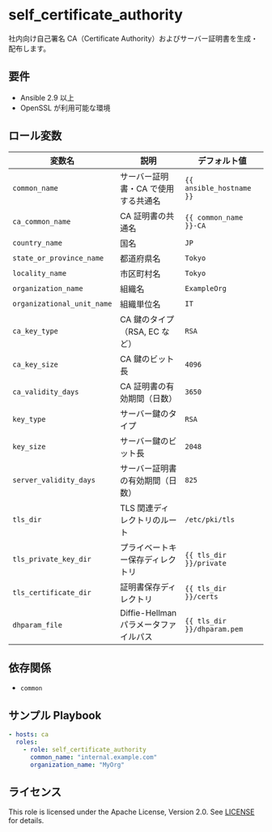 self_certificate_authority
=========

社内向け自己署名 CA（Certificate Authority）およびサーバー証明書を生成・配布します。

要件
------------
- Ansible 2.9 以上  
- OpenSSL が利用可能な環境  

ロール変数
--------------
| 変数名                     | 説明                                      | デフォルト値                                                |
| -------------------------- | ----------------------------------------- | ----------------------------------------------------------- |
| `common_name`              | サーバー証明書・CA で使用する共通名       | `{{ ansible_hostname }}`                                    |
| `ca_common_name`           | CA 証明書の共通名                         | `{{ common_name }}-CA`                                      |
| `country_name`             | 国名                                      | `JP`                                                        |
| `state_or_province_name`   | 都道府県名                                | `Tokyo`                                                     |
| `locality_name`            | 市区町村名                                | `Tokyo`                                                     |
| `organization_name`        | 組織名                                    | `ExampleOrg`                                                |
| `organizational_unit_name` | 組織単位名                                | `IT`                                                        |
| `ca_key_type`              | CA 鍵のタイプ（RSA, EC など）              | `RSA`                                                       |
| `ca_key_size`              | CA 鍵のビット長                            | `4096`                                                      |
| `ca_validity_days`         | CA 証明書の有効期間（日数）               | `3650`                                                      |
| `key_type`                 | サーバー鍵のタイプ                        | `RSA`                                                       |
| `key_size`                 | サーバー鍵のビット長                      | `2048`                                                      |
| `server_validity_days`     | サーバー証明書の有効期間（日数）          | `825`                                                       |
| `tls_dir`                  | TLS 関連ディレクトリのルート             | `/etc/pki/tls`                                              |
| `tls_private_key_dir`      | プライベートキー保存ディレクトリ          | `{{ tls_dir }}/private`                                     |
| `tls_certificate_dir`      | 証明書保存ディレクトリ                    | `{{ tls_dir }}/certs`                                       |
| `dhparam_file`             | Diffie-Hellman パラメータファイルパス     | `{{ tls_dir }}/dhparam.pem`                                 |

依存関係
------------
- `common`

サンプル Playbook
----------------
```yaml
- hosts: ca
  roles:
    - role: self_certificate_authority
      common_name: "internal.example.com"
      organization_name: "MyOrg"
````

## ライセンス

This role is licensed under the Apache License, Version 2.0.
See [LICENSE](../../LICENSE) for details.
